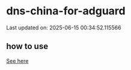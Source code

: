 # dns-china-for-adguard

Last updated on: 2025-06-15 00:34:52.115566

## how to use

[See here](https://github.com/AdguardTeam/AdGuardHome/wiki/Configuration#upstreams-from-file)
